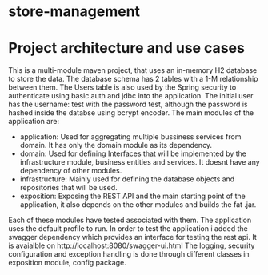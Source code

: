 # store-management
<h1>Project architecture and use cases</h1>
This is a multi-module maven project, that uses an in-memory H2 database to store the data. 
The database schema has 2 tables with a 1-M relationship between them.
The Users table is also used by the Spring security to authenticate using basic auth and jdbc into the application.
The initial user has the username: test with the password test, although the password is hashed inside the databse using bcrypt encoder.
The main modules of the application are:

- application: Used for aggregating multiple bussiness services from domain. It has only the domain module as its dependency.
- domain: Used for defining Interfaces that will be implemented by the infrastructure module, business entities and services. It
  doesnt have any dependency of other modules.
- infrastructure: Mainly used for defining the database objects and repositories that will be used.
- exposition: Exposing the REST API and the main starting point of the application, it also depends on the other modules and builds the fat .jar.

Each of these modules have tested associated with them. The application uses the default profile to run.
In order to test the application i added the swagger dependency which provides an interface for testing the rest api. It is avaialble on
http://localhost:8080/swagger-ui.html
The logging, security configuration and exception handling is done through different classes in exposition module, config package.
